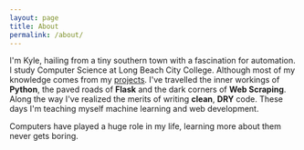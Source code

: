 ```yaml
---
layout: page
title: About
permalink: /about/
---
```


I'm Kyle, hailing from a tiny southern town with a fascination for automation. 
I study Computer Science at Long Beach City College. Although most of my knowledge comes from my
[projects](https://kyle-magee.github.io/projects). I've travelled the inner workings of **Python**, 
the paved roads of **Flask** and the dark corners of **Web Scraping**. Along the way
I've realized the merits of writing **clean**, __**DRY**__ code. These days I'm teaching myself machine learning and web
development. 

Computers have played a huge role in my life, learning more about them never gets boring.